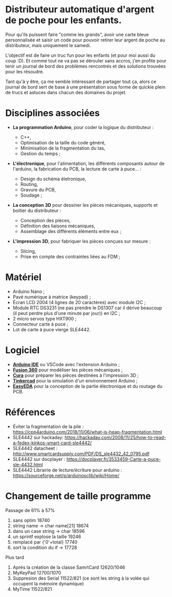 # Distributeur automatique d'argent de poche pour les enfants.

Pour qu'ils puissent faire "comme les grands", avoir une carte bleue personnalisée et saisir un code pour pouvoir retirer leur argent de poche au distributeur, mais uniquement le samedi.

L'objectif est de faire un truc fun pour les enfants (et pour moi aussi du coup :D). Et comme tout ne va pas se dérouler sans accros, j'en profite pour tenir un journal de bord des problèmes rencontrés et des solutions trouvées pour les résoudre.

Tant qu'à y être, ça me semble intéressant de partager tout ça, alors ce journal de bord sert de base à une présentation sous forme de quickie plein de trucs et astuces dans chacun des domaines du projet.

# Disciplines associées

- **La programmation Arduino**, pour coder la logique du distributeur :
    - C++,
    - Optimisation de la taille du code généré,
    - Minimisation de la fragmentation du tas,
    - Gestion du temps ;

- **L'électronique**, pour l'alimentation, les différents composants autour de l'arduino, la fabrication du PCB, la lecture de carte à puce... :
  - Design du schéma életronique,
  - Routing,
  - Gravure du PCB,
  - Soudage ;

- **La conception 3D** pour dessiner les pièces mécaniques, supports et boitier du distributeur :
    - Conception des pièces,
    - Définition des liaisons mécaniques,
    - Assemblage des différents éléments entre eux ;

- **L'impression 3D**, pour fabriquer les pièces conçues sur mesure :
    - Slicing,
    - Prise en compte des contraintes liées au FDM ;


# Matériel
- Arduino Nano ;
- Pavé numérique à matrice (keypad) ;
- Écran LCD 2004 (4 lignes de 20 caractères) avec module I2C ;
- Module RTC DS3231 (ne pas prendre le DS1307 car il dérive beaucoup (il peut perdre plus d'une minute par jour)) en I2C ;
- 2 micro servos type HXT900 ;
- Connecteur carte à puce ;
- Lot de carte à puce vierge SLE4442.


# Logiciel
- [**Arduino IDE**](https://www.arduino.cc/en/Main/Software) ou VSCode avec l'extension Arduino ;
- [**Fusion 360**](https://www.autodesk.com/products/fusion-360) pour modéliser les pièces mécaniques ;
- [**Cura**](https://ultimaker.com/en/products/ultimaker-cura-software) pour préparer les pièces destinées à l'impression 3D ;
- [**Tinkercad**](https://www.tinkercad.com) pour la simulation d'un environnement Arduino ;
- [**EasyEDA**](https://easyeda.com) pour la conception de la partie électronique et du routage du PCB.

# Références
- Éviter la fragmentation de la pile : https://cpp4arduino.com/2018/11/06/what-is-heap-fragmentation.html 
- SLE4442 sur hackaday: https://hackaday.com/2008/11/25/how-to-read-a-fedex-kinkos-smart-card-sle4442/
- SLE4442 datacheet : http://www.smartcardsupply.com/PDF/DS_sle4432_42_0795.pdf
- SLE4442 sur docplayer : https://docplayer.fr/3533459-Carte-a-puce-sle-4432.html
- SLE4442 Librairie de lecture/écriture pour arduino : https://sourceforge.net/p/arduinosclib/wiki/Home/

# Changement de taille programme

Passage de 61% à 57%
1. sans optim 18740
1. string name -> char name[21] 18674
1. dans un case string -> char 18596
1. un sprintf explose la taille 19246
1. remplacé par {'0'+total} 17740
1. sort la condition du if -> 17728


Plus tard
1. Aprés la création de la classe SamrtCard 12620/1046
1. MyKeyPad                                 12700/1070
1. Suppresion des Serial                    11522/821 (ce sont les string à la volée qui occupent la mémoire dynamique)
1. MyTime                                   11522/821